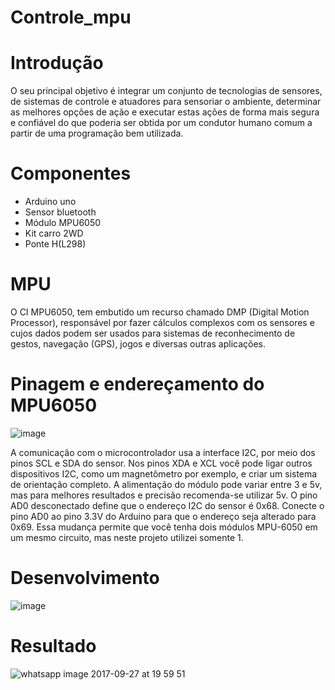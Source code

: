 # Controle_mpu

# Introdução

O seu principal objetivo é integrar um conjunto de tecnologias de sensores, de sistemas de controle e atuadores para sensoriar o ambiente, determinar as melhores opções de ação e executar estas ações de forma mais segura e confiável do que poderia ser obtida por um condutor humano comum a partir de uma programação bem utilizada.

 # Componentes
 
 - Arduino uno
 - Sensor bluetooth
 - Módulo MPU6050
 - Kit carro 2WD
 - Ponte H(L298)

 # MPU
 O CI MPU6050, tem embutido um recurso chamado DMP (Digital Motion Processor), responsável por fazer cálculos complexos com os sensores e cujos dados podem ser usados para sistemas de reconhecimento de gestos, navegação (GPS), jogos e diversas outras aplicações.
 
 # Pinagem e endereçamento do MPU6050
 
 ![image](https://user-images.githubusercontent.com/32276018/31092850-21f7f246-a786-11e7-8489-2cb34bddbe24.png)
 
 A comunicação com o microcontrolador usa a interface I2C, por meio dos pinos SCL e SDA do sensor. Nos pinos XDA e XCL você pode ligar outros dispositivos I2C, como um magnetômetro por exemplo, e criar um sistema de orientação completo. A alimentação do módulo pode variar entre 3 e 5v, mas para melhores resultados e precisão recomenda-se utilizar 5v.
 O pino AD0 desconectado define que o endereço I2C do sensor é 0x68. Conecte o pino AD0 ao pino 3.3V do Arduino para que o endereço seja alterado para 0x69. Essa mudança permite que você tenha dois módulos MPU-6050 em um mesmo circuito, mas neste projeto utilizei somente 1.
 
  # Desenvolvimento
 
 
 ![image](https://user-images.githubusercontent.com/32276018/31093747-204b1db2-a789-11e7-95f6-34327eab4920.png)
 
 


 
 # Resultado
 ![whatsapp image 2017-09-27 at 19 59 51](https://user-images.githubusercontent.com/32276018/30942055-f1853cc4-a3be-11e7-889b-7f6803a3b4a6.jpeg)
